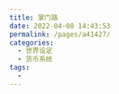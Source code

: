 ```yaml
---
title: 掌门路
date: 2022-04-08 14:43:53
permalink: /pages/a41427/
categories:
  - 世界设定
  - 货币系统
tags:
  - 
---
```

